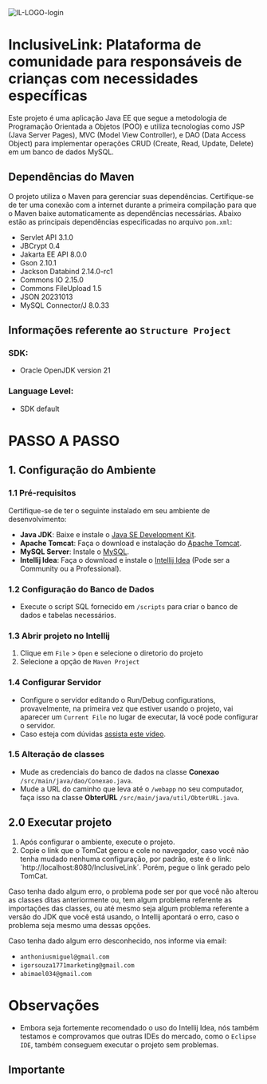 <img src="https://i.ibb.co/7V0btfH/IL-LOGO-login.png" alt="IL-LOGO-login" border="0" />

# InclusiveLink: Plataforma de comunidade para responsáveis de crianças com necessidades específicas

Este projeto é uma aplicação Java EE que segue a metodologia de Programação Orientada a Objetos (POO) e utiliza tecnologias como JSP (Java Server Pages), MVC (Model View Controller), e DAO (Data Access Object) para implementar operações CRUD (Create, Read, Update, Delete) em um banco de dados MySQL.

## Dependências do Maven

O projeto utiliza o Maven para gerenciar suas dependências. Certifique-se de ter uma conexão com a internet durante a primeira compilação para que o Maven baixe automaticamente as dependências necessárias. Abaixo estão as principais dependências especificadas no arquivo `pom.xml`:

- Servlet API 3.1.0
- JBCrypt 0.4
- Jakarta EE API 8.0.0
- Gson 2.10.1
- Jackson Databind 2.14.0-rc1
- Commons IO 2.15.0
- Commons FileUpload 1.5
- JSON 20231013
- MySQL Connector/J 8.0.33

## Informações referente ao `Structure Project`
### SDK:
- Oracle OpenJDK version 21
### Language Level:
- SDK default  

# PASSO A PASSO
## 1. Configuração do Ambiente

### 1.1 Pré-requisitos
Certifique-se de ter o seguinte instalado em seu ambiente de desenvolvimento:

- **Java JDK**: Baixe e instale o [Java SE Development Kit](https://www.oracle.com/br/java/technologies/downloads/).
- **Apache Tomcat**: Faça o download e instalação do [Apache Tomcat](https://tomcat.apache.org/).
- **MySQL Server**: Instale o [MySQL](https://www.mysql.com/downloads/).
- **Intellij Idea**: Faça o download e instale o [Intellij Idea](https://www.jetbrains.com/idea/download/) (Pode ser a Community ou a Professional).

### 1.2 Configuração do Banco de Dados
- Execute o script SQL fornecido em `/scripts` para criar o banco de dados e tabelas necessários.

### 1.3 Abrir projeto no Intellij
1. Clique em `File` > `Open` e selecione o diretorio do projeto
2. Selecione a opção de `Maven Project`

### 1.4 Configurar Servidor
- Configure o servidor editando o Run/Debug configurations, provavelmente, na primeira vez que estiver usando o projeto, vai aparecer um `Current File` no lugar de executar, lá você pode configurar o servidor.
- Caso esteja com dúvidas [assista este vídeo](https://www.youtube.com/watch?v=LKK4OKSfmDU).
### 1.5 Alteração de classes
- Mude as credenciais do banco de dados na classe **Conexao** `/src/main/java/dao/Conexao.java`. 
- Mude a URL do caminho que leva até o `/webapp` no seu computador, faça isso na classe **ObterURL** `/src/main/java/util/ObterURL.java`.
## 2.0 Executar projeto
1. Após configurar o ambiente, execute o projeto.
2. Copie o link que o TomCat gerou e cole no navegador, caso você não tenha mudado nenhuma configuração, por padrão, este é o link: ´http://localhost:8080/InclusiveLink´. Porém, pegue o link gerado pelo TomCat. 

Caso tenha dado algum erro, o problema pode ser por que você não alterou as classes ditas anteriormente ou, tem algum problema referente as importações das classes, ou até mesmo seja algum problema referente a versão do JDK que você está usando, o Intellij apontará o erro, caso o problema seja mesmo uma dessas opções.

Caso tenha dado algum erro desconhecido, nos informe via email: 
- `anthoniusmiguel@gmail.com`
- `igorsouza1771marketing@gmail.com`
- `abimael034@gmail.com`

# Observações
- Embora seja fortemente recomendado o uso do Intellij Idea, nós também testamos e comprovamos que outras IDEs do mercado, como o `Eclipse IDE`, também conseguem executar o projeto sem problemas.
## Importante


